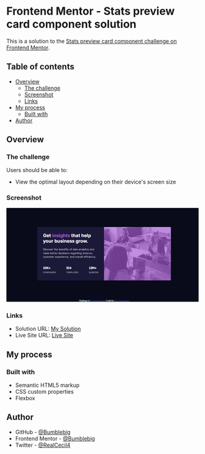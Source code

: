 # Frontend Mentor - Stats preview card component solution

This is a solution to the [Stats preview card component challenge on Frontend Mentor](https://www.frontendmentor.io/challenges/stats-preview-card-component-8JqbgoU62). 

## Table of contents

- [Overview](#overview)
  - [The challenge](#the-challenge)
  - [Screenshot](#screenshot)
  - [Links](#links)
- [My process](#my-process)
  - [Built with](#built-with)
- [Author](#author)

## Overview

### The challenge

Users should be able to:

- View the optimal layout depending on their device's screen size

### Screenshot

![](design/screenshot.png)


### Links

- Solution URL: [My Solution](https://github.com/Bumblebig/Frontend-mentor-solutions/stats-preview-card-component-main)
- Live Site URL: [Live Site](https://bumblebig.github.io/frontend-mentor-solutions/stats-preview-card-component-main/)

## My process

### Built with

- Semantic HTML5 markup
- CSS custom properties
- Flexbox

## Author

- GitHub - [@Bumblebig](https://www.github.com/Bumblebig)
- Frontend Mentor - [@Bumblebig](https://www.frontendmentor.io/profile/Bumblebig)
- Twitter - [@RealCecil4](https://www.twitter.com/RealCecil4)
